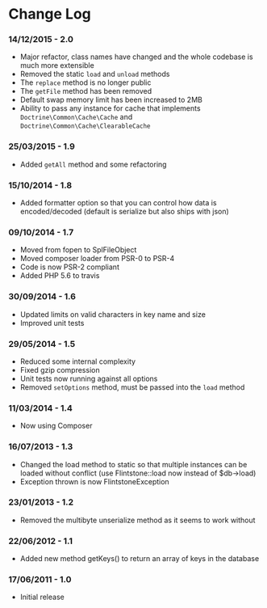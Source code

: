 Change Log
==========
### 14/12/2015 - 2.0
* Major refactor, class names have changed and the whole codebase is much more extensible
* Removed the static `load` and `unload` methods
* The `replace` method is no longer public
* The `getFile` method has been removed
* Default swap memory limit has been increased to 2MB
* Ability to pass any instance for cache that implements `Doctrine\Common\Cache\Cache` and `Doctrine\Common\Cache\ClearableCache`

### 25/03/2015 - 1.9
* Added `getAll` method and some refactoring

### 15/10/2014 - 1.8
* Added formatter option so that you can control how data is encoded/decoded (default is serialize but also ships with json)

### 09/10/2014 - 1.7
* Moved from fopen to SplFileObject
* Moved composer loader from PSR-0 to PSR-4
* Code is now PSR-2 compliant
* Added PHP 5.6 to travis

### 30/09/2014 - 1.6
* Updated limits on valid characters in key name and size
* Improved unit tests

### 29/05/2014 - 1.5
* Reduced some internal complexity
* Fixed gzip compression
* Unit tests now running against all options
* Removed `setOptions` method, must be passed into the `load` method

### 11/03/2014 - 1.4
* Now using Composer

### 16/07/2013 - 1.3
* Changed the load method to static so that multiple instances can be loaded without conflict (use Flintstone::load now instead of $db->load)
* Exception thrown is now FlintstoneException

### 23/01/2013 - 1.2
* Removed the multibyte unserialize method as it seems to work without

### 22/06/2012 - 1.1
* Added new method getKeys() to return an array of keys in the database

### 17/06/2011 - 1.0
* Initial release